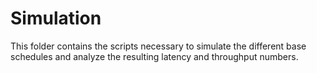 # Simulation

This folder contains the scripts necessary to simulate the different base schedules and analyze
the resulting latency and throughput numbers. 

